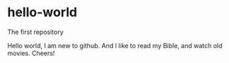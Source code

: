 # hello-world
The first repository

Hello world, 
I am new to github. And I like to read my Bible, and watch old movies. Cheers!
